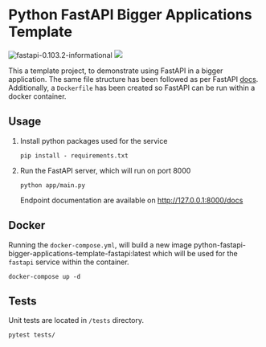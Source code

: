 # Python FastAPI Bigger Applications Template

![fastapi-0.103.2-informational](https://img.shields.io/badge/fastapi-0.103.2-informational)
<a href="https://github.com/new?template_name=python-fastapi-bigger-applications-template&template_owner=kwame-mintah">
  <img src="https://img.shields.io/badge/use%20this-template-blue?logo=github">
</a>

This a template project, to demonstrate using FastAPI in a bigger application. The same file structure
has been followed as per FastAPI [docs](https://fastapi.tiangolo.com/tutorial/bigger-applications/). Additionally,
a `Dockerfile` has been created so FastAPI can be run within a docker container.

## Usage

1. Install python packages used for the service

    ```console
   pip install - requirements.txt
    ```
2. Run the FastAPI server, which will run on port 8000

    ```console
   python app/main.py
    ```
   Endpoint documentation are available on http://127.0.0.1:8000/docs

## Docker

Running the `docker-compose.yml`, will build a new image python-fastapi-bigger-applications-template-fastapi:latest
which will be used for the `fastapi` service within the container.

```commandline
docker-compose up -d
```

## Tests

Unit tests are located in `/tests` directory.

```console
pytest tests/
```
